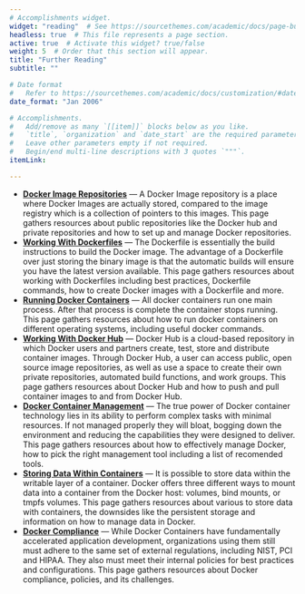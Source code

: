 ```yaml
---
# Accomplishments widget.
widget: "reading"  # See https://sourcethemes.com/academic/docs/page-builder/
headless: true  # This file represents a page section.
active: true  # Activate this widget? true/false
weight: 5  # Order that this section will appear.
title: "Further Reading"
subtitle: ""

# Date format
#   Refer to https://sourcethemes.com/academic/docs/customization/#date-format
date_format: "Jan 2006"

# Accomplishments.
#   Add/remove as many `[[item]]` blocks below as you like.
#   `title`, `organization` and `date_start` are the required parameters.
#   Leave other parameters empty if not required.
#   Begin/end multi-line descriptions with 3 quotes `"""`.
itemLink:

---
```



- **[Docker Image Repositories](/display/containers/docker+image+repositories)**  — A Docker Image repository is a place where Docker Images are actually stored, compared to the image registry which is a collection of pointers to this images. This page gathers resources about public repositories like the Docker hub and private repositories and how to set up and manage Docker repositories.
- **[Working With Dockerfiles](/display/containers/working+with+dockerfiles)**  — The Dockerfile is essentially the build instructions to build the Docker image. The advantage of a Dockerfile over just storing the binary image is that the automatic builds will ensure you have the latest version available. This page gathers resources about working with Dockerfiles including best practices, Dockerfile commands, how to create Docker images with a Dockerfile and more.
- **[Running Docker Containers](/display/containers/running+docker+containers)**  — All docker containers run one main process. After that process is complete the container stops running. This page gathers resources about how to run docker containers on different operating systems, including useful docker commands.
- **[Working With Docker Hub](/display/containers/working+with+docker+hub)**  — Docker Hub is a cloud-based repository in which Docker users and partners create, test, store and distribute container images. Through Docker Hub, a user can access public, open source image repositories, as well as use a space to create their own private repositories, automated build functions, and work groups. This page gathers resources about Docker Hub and how to push and pull container images to and from Docker Hub.
- **[Docker Container Management](/display/containers/docker+container+management)**  — The true power of Docker container technology lies in its ability to perform complex tasks with minimal resources. If not managed properly they will bloat, bogging down the environment and reducing the capabilities they were designed to deliver. This page gathers resources about how to effectively manage Docker, how to pick the right management tool including a list of recomended tools.
- **[Storing Data Within Containers](/display/containers/storing+data+within+containers)**  — It is possible to store data within the writable layer of a container. Docker offers three different ways to mount data into a container from the Docker host: volumes, bind mounts, or tmpfs volumes. This page gathers resources about various to store data with containers, the downsides like the persistent storage and information on how to manage data in Docker.
- **[Docker Compliance](/display/containers/docker+compliance)**  — While Docker Containers have fundamentally accelerated application development, organizations using them still must adhere to the same set of external regulations, including NIST, PCI and HIPAA.  They also must meet their internal policies for best practices and configurations.&nbsp;This page gathers resources about Docker compliance, policies, and its challenges.

